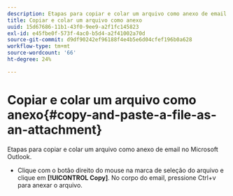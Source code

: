 ```yaml
---
description: Etapas para copiar e colar um arquivo como anexo de email no Microsoft Outlook.
title: Copiar e colar um arquivo como anexo
uuid: 15d67686-11b1-43f0-9ee9-a2f1fc145823
exl-id: e45fbe0f-573f-4ac0-b5d4-a2f41002a70d
source-git-commit: d9df90242ef96188f4e4b5e6d04cfef196b0a628
workflow-type: tm+mt
source-wordcount: '66'
ht-degree: 24%

---
```


# Copiar e colar um arquivo como anexo{#copy-and-paste-a-file-as-an-attachment}

Etapas para copiar e colar um arquivo como anexo de email no Microsoft Outlook.

* Clique com o botão direito do mouse na marca de seleção do arquivo e clique em **[!UICONTROL Copy]**. No corpo do email, pressione Ctrl+v para anexar o arquivo.
